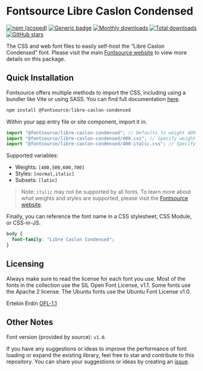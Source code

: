 # Fontsource Libre Caslon Condensed

[![npm (scoped)](https://img.shields.io/npm/v/@fontsource/libre-caslon-condensed?color=brightgreen)](https://www.npmjs.com/package/@fontsource/libre-caslon-condensed) [![Generic badge](https://img.shields.io/badge/fontsource-passing-brightgreen)](https://github.com/fontsource/fontsource) [![Monthly downloads](https://badgen.net/npm/dm/@fontsource/libre-caslon-condensed)](https://github.com/fontsource/fontsource) [![Total downloads](https://badgen.net/npm/dt/@fontsource/libre-caslon-condensed)](https://github.com/fontsource/fontsource) [![GitHub stars](https://img.shields.io/github/stars/fontsource/fontsource.svg?style=social&label=Star)](https://github.com/fontsource/fontsource/stargazers)

The CSS and web font files to easily self-host the “Libre Caslon Condensed” font. Please visit the main [Fontsource website](https://fontsource.org/fonts/libre-caslon-condensed) to view more details on this package.

## Quick Installation

Fontsource offers multiple methods to import the CSS, including using a bundler like Vite or using SASS. You can find full documentation [here](https://fontsource.org/docs/getting-started/introduction).

```javascript
npm install @fontsource/libre-caslon-condensed
```

Within your app entry file or site component, import it in.

```javascript
import "@fontsource/libre-caslon-condensed"; // Defaults to weight 400
import "@fontsource/libre-caslon-condensed/400.css"; // Specify weight
import "@fontsource/libre-caslon-condensed/400-italic.css"; // Specify weight and style
```

Supported variables:
- Weights: `[400,500,600,700]`
- Styles: `[normal,italic]`
- Subsets: `[latin]`

> Note: `italic` may not be supported by all fonts. To learn more about what weights and styles are supported, please visit the [Fontsource website](https://fontsource.org/fonts/libre-caslon-condensed).

Finally, you can reference the font name in a CSS stylesheet, CSS Module, or CSS-in-JS.

```css
body {
  font-family: "Libre Caslon Condensed";
}
```

## Licensing
Always make sure to read the license for each font you use. Most of the fonts in the collection use the SIL Open Font License, v1.1. Some fonts use the Apache 2 license. The Ubuntu fonts use the Ubuntu Font License v1.0.

Ertekin Erdin
[OFL-1.1](https://github.com/ertekinno/libre-caslon-condensed/blob/main/OFL.txt)

## Other Notes
Font version (provided by source): `v1.0`.

If you have any suggestions or ideas to improve the performance of font loading or expand the existing library, feel free to star and contribute to this repository. You can share your suggestions or ideas by creating an [issue](https://github.com/fontsource/fontsource/issues).